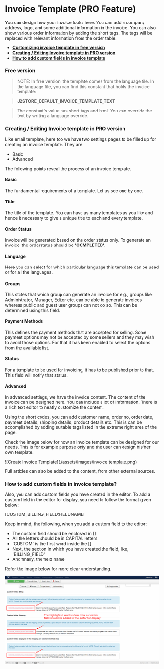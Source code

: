 # Invoice Template  (PRO Feature)

You can design how your invoice looks here. You can add  a company address, logo, and some additional information in the invoice. You can also show various order information by adding the short tags. The tags will be replaced with relevant information from the order table.

* **[Customizing invoice template in free version](#free-version)**
* **[Creating / Editing Invoice template in PRO version](#pro-version)**
* **[How to add custom fields in invoice template](#custom-fields)**

<a name="free-version"></a>
### Free version

>NOTE: In free version, the template comes from the language file.
In the language file, you can find this constant that holds the invoice template: 

>**J2STORE_DEFAULT_INVOICE_TEMPLATE_TEXT**

>The constant's value has short tags and html. You can override the text by writing a language override.

<a name="pro-version"></a>
### Creating / Editing Invoice template in PRO version
Like email template, here too we have two settings pages to be filled up for creating an invoice template. They are
* Basic
* Advanced

The following points reveal the process of an invoice template.

#### Basic
The fundamental requirements of a template. Let us see one by one.

#### Title
The title of the template. You can have as many templates as you like and hence it necessary to give a unique title to each and every template.

#### Order Status
Invoice will be generated based on the order status only. To generate an invoice, the orderstatus should be **'COMPLETED'**.

#### Language
Here you can select for which particular language this template can be used or for all the languages.

#### Groups
This states that which group can generate an invoice for e.g., groups like Administrator, Manager, Editor etc. can be able to generate invoices whereas public and guest user groups can not do so. This can be determined using this field.

#### Payment Methods
This defines the payment methods that are accepted for selling. Some payment options may not be accepted by some sellers and they may wish to avoid those options. For that it has been enabled to select the options from the available list.

#### Status
For a template to be used for invoicing, it has to be published prior to that. This field will notify that status.

#### Advanced
In advanced settings, we have the invoice content. The content of the invoice can be designed here. You can include a lot of information. There is a rich text editor to neatly customize the content. 

Using the short codes, you can add customer name, order no, order date, payment details, shipping details, product details etc. This is can be accomplished by adding suitable tags listed in the extreme right area of the page.

Check the image below for how an invoice template can be designed for our needs. This is for example purpose only and the user can design his/her own template.

![Create Invoice Template](./assets/images/invoice template.png)

Full articles can also be added to the content, from other external sources.

<a name="custom-fields"></a>
### How to add custom fields in invoice template?

Also, you can add custom fields you have created in the editor. To add a custom field in the editor for display, you need to follow the format given below:

[CUSTOM_BILLING_FIELD:FIELDNAME]

Keep in mind, the following, when you add a custom field to the editor:

* The custom field should be enclosed in []
* All the letters should be in CAPITAL letters
* 'CUSTOM' is the first word inside the []
* Next, the section in which you have created the field, like, 'BILLING_FIELD'
* And finally, the field name

Refer the image below for more clear understanding.

![](./assets/images/guide-to-add-custom-field.png)